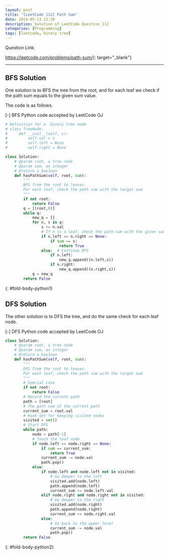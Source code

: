 ```yaml
---
layout: post
title: "[LeetCode 112] Path Sum"
date: 2014-05-13 22:39
description: Solution of LeetCode Question 112
categories: [Programming]
tags: [leetcode, binary tree]
---
```


Question Link:

<https://leetcode.com/problems/path-sum/>{: target="_blank"}

---

## BFS Solution

One solution is to BFS the tree from the root,
and for each leaf we check if the path sum equals to the given sum value.

The code is as follows.

<div class="code-title">
<span class="code-fold" id="fold-btn-python1" onclick="$use('fold-body-python1', 'fold-btn-python1')">[-]</span>
BFS Python code accepted by LeetCode OJ
</div>

~~~ python
# Definition for a  binary tree node
# class TreeNode:
#     def __init__(self, x):
#         self.val = x
#         self.left = None
#         self.right = None

class Solution:
    # @param root, a tree node
    # @param sum, an integer
    # @return a boolean
    def hasPathSum(self, root, sum):
        """
        BFS from the root to leaves.
        For each leaf, check the path sum with the target sum
        """
        if not root:
            return False
        q = [(root,0)]
        while q:
            new_q = []
            for n, s in q:
                s += n.val
                # If n is a leaf, check the path-sum with the given sum
                if n.left == n.right == None:
                    if sum == s:
                        return True
                else:  # Continue BFS
                    if n.left:
                        new_q.append((n.left,s))
                    if n.right:
                        new_q.append((n.right,s))
            q = new_q
        return False
~~~
{: #fold-body-python1}

## DFS Solution

The other solution is to DFS the tree, and do the same check for each leaf node.

<div class="code-title">
<span class="code-fold" id="fold-btn-python2" onclick="$use('fold-body-python2', 'fold-btn-python2')">[-]</span>
DFS Python code accepted by LeetCode OJ
</div>

~~~ python
class Solution:
    # @param root, a tree node
    # @param sum, an integer
    # @return a boolean
    def hasPathSum(self, root, sum):
        """
        DFS from the root to leaves.
        For each leaf, check the path sum with the target sum
        """
        # Special case
        if not root:
            return False
        # Record the current path
        path = [root]
        # The path sum of the current path
        current_sum = root.val
        # Hash set for keeping visited nodes
        visited = set()
        # Start DFS
        while path:
            node = path[-1]
            # Touch the leaf node
            if node.left == node.right == None:
                if sum == current_sum:
                    return True
                current_sum -= node.val
                path.pop()
            else:
                if node.left and node.left not in visited:
                    # Go deeper to the left
                    visited.add(node.left)
                    path.append(node.left)
                    current_sum += node.left.val
                elif node.right and node.right not in visited:
                    # Go deeper to the right
                    visited.add(node.right)
                    path.append(node.right)
                    current_sum += node.right.val
                else:
                    # Go back to the upper level
                    current_sum -= node.val
                    path.pop()
        return False
~~~
{: #fold-body-python2}
